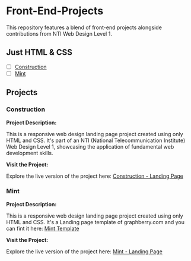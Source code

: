 # Front-End-Projects
This repository features a blend of front-end projects alongside contributions from NTI Web Design Level 1. 

## Just HTML & CSS
- [ ] [Construction](#construction)
- [ ] [Mint](#mint)

## Projects

### Construction
**Project Description:**

This is a responsive web design landing page project created using only HTML and CSS. It's part of an NTI (National Telecommunication Institute) Web Design Level 1, showcasing the application of fundamental web development skills.

**Visit the Project:**

Explore the live version of the project here: <a href="https://mahmouddwidar.github.io/Front-End-Projects/Construction/" target="_blank">Construction - Landing Page</a>

### Mint
**Project Description:**

This is a responsive web design landing page project created using only HTML and CSS. It's a Landing page template of graphberry.com and you can fint it here: <a href="https://www.graphberry.com/item/mint-minimal-portfolio-psd-template" target="_blank">Mint Template</a>

**Visit the Project:**

Explore the live version of the project here: <a href="https://mahmouddwidar.github.io/Front-End-Projects/Mint/" target="_blank">Mint - Landing Page</a>
